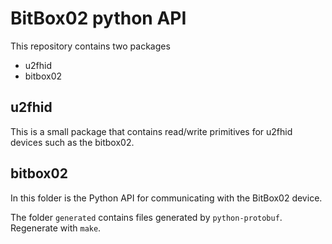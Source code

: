 # BitBox02 python API

This repository contains two packages

* u2fhid
* bitbox02

## u2fhid

This is a small package that contains read/write primitives for u2fhid devices such as the
bitbox02.

## bitbox02

In this folder is the Python API for communicating with the BitBox02 device.

The folder `generated` contains files generated by `python-protobuf`. Regenerate with `make`.
